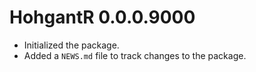 # HohgantR 0.0.0.9000

* Initialized the package.
* Added a `NEWS.md` file to track changes to the package.
